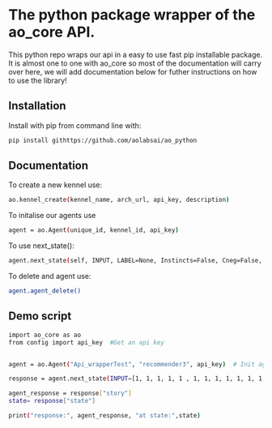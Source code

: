 # The python package wrapper of the ao_core API.

This python repo wraps our api in a easy to use fast pip installable package. It is almost one to one with ao_core so most of the documentation will carry over here, we will add documentation below for futher instructions on how to use the library!

## Installation

Install with pip from command line with:
```bash
pip install githttps://github.com/aolabsai/ao_python
```

## Documentation

To create a new kennel use:
```bash
ao.kennel_create(kennel_name, arch_url, api_key, description)
```

To initalise our agents use
```bash
agent = ao.Agent(unique_id, kennel_id, api_key)
```

To use next_state():

```bash
agent.next_state(self, INPUT, LABEL=None, Instincts=False, Cneg=False, Cpos=False, Unsequenced=False, DD=True, Hamming=True, Default=True):
```

To delete and agent use:
```bash
agent.agent_delete()
```

## Demo script

```bash
import ao_core as ao
from config import api_key  #Get an api key


agent = ao.Agent("Api_wrapperTest", "recommender3", api_key)  # Init agent

response = agent.next_state(INPUT=[1, 1, 1, 1, 1 , 1, 1, 1, 1, 1, 1, 1, 1, 1, 1, 1, 1, 1, 1], LABEL=[0,0,0,0,0,0,0,0,0,0])  # Next_state method

agent_response = response["story"]  
state= response["state"]

print("response:", agent_response, "at state:",state)
```


